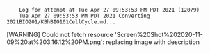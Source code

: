         Log for attempt at Tue Apr 27 09:53:53 PM PDT 2021 (12079)
        Tue Apr 27 09:53:53 PM PDT 2021 Converting 2021BIO201/KBhBIO101CellCycle.md...
[WARNING] Could not fetch resource 'Screen%20Shot%202020-11-09%20at%203.16.12%20PM.png': replacing image with description
